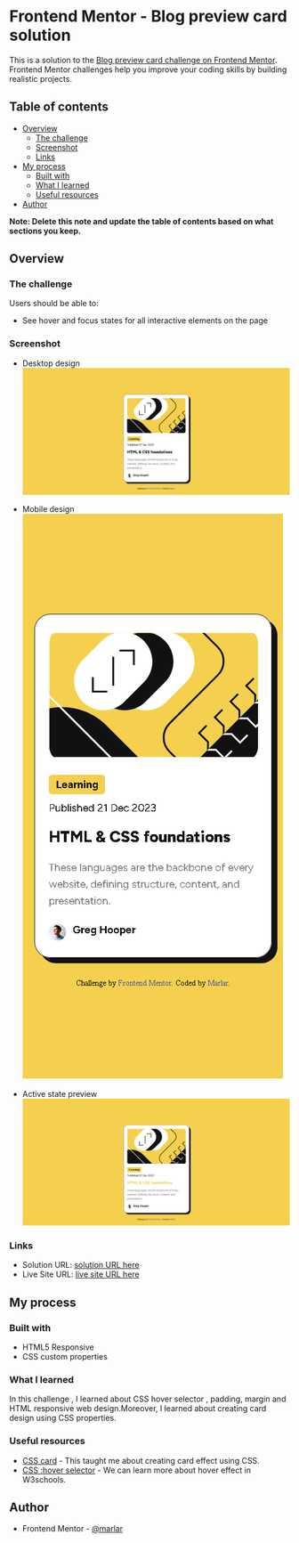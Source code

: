 # Frontend Mentor - Blog preview card solution

This is a solution to the [Blog preview card challenge on Frontend Mentor](https://www.frontendmentor.io/challenges/blog-preview-card-ckPaj01IcS). Frontend Mentor challenges help you improve your coding skills by building realistic projects. 

## Table of contents

- [Overview](#overview)
  - [The challenge](#the-challenge)
  - [Screenshot](#screenshot)
  - [Links](#links)
- [My process](#my-process)
  - [Built with](#built-with)
  - [What I learned](#what-i-learned)
  - [Useful resources](#useful-resources)
- [Author](#author)


**Note: Delete this note and update the table of contents based on what sections you keep.**

## Overview

### The challenge

Users should be able to:
- See hover and focus states for all interactive elements on the page

### Screenshot

- Desktop design
![Desktop design preview](./design/created_by_me/desktop-design_byme.png)

- Mobile design<br>
![Mobile design preview](./design/created_by_me/mobile-design_byme.png)

- Active state preview
![Active state preview](./design/created_by_me/active_state_byme.png)

### Links

- Solution URL: [solution URL here](https://www.frontendmentor.io/solutions/blog-preview-card-using-html-and-css-GtoEz0Tec1)
- Live Site URL: [live site URL here](https://marlar-tz.github.io/Blog_Preview_Page/)

## My process

### Built with

- HTML5 Responsive
- CSS custom properties

### What I learned

In this challenge , I learned about CSS hover selector , padding, margin and HTML responsive web design.Moreover, I learned about creating card design using CSS properties.

### Useful resources

- [CSS card](https://www.w3schools.com/howto/howto_css_cards.asp) - This taught me about creating card effect using CSS.
- [CSS :hover selector](https://www.w3schools.com/cssref/sel_hover.php) - We can learn more about hover effect in W3schools.

## Author

- Frontend Mentor - [@marlar](https://www.frontendmentor.io/profile/marlar-tz)

